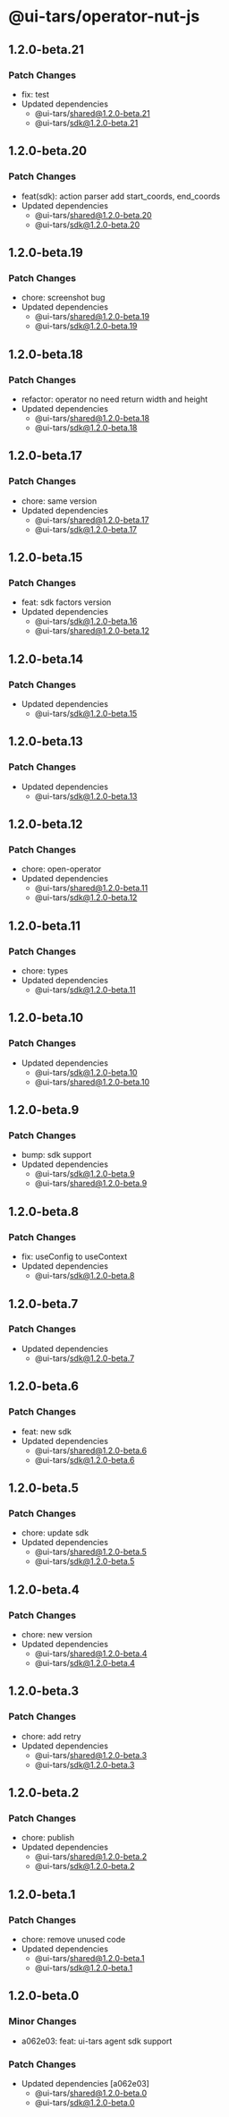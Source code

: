 # @ui-tars/operator-nut-js

## 1.2.0-beta.21

### Patch Changes

- fix: test
- Updated dependencies
  - @ui-tars/shared@1.2.0-beta.21
  - @ui-tars/sdk@1.2.0-beta.21

## 1.2.0-beta.20

### Patch Changes

- feat(sdk): action parser add start_coords, end_coords
- Updated dependencies
  - @ui-tars/shared@1.2.0-beta.20
  - @ui-tars/sdk@1.2.0-beta.20

## 1.2.0-beta.19

### Patch Changes

- chore: screenshot bug
- Updated dependencies
  - @ui-tars/shared@1.2.0-beta.19
  - @ui-tars/sdk@1.2.0-beta.19

## 1.2.0-beta.18

### Patch Changes

- refactor: operator no need return width and height
- Updated dependencies
  - @ui-tars/shared@1.2.0-beta.18
  - @ui-tars/sdk@1.2.0-beta.18

## 1.2.0-beta.17

### Patch Changes

- chore: same version
- Updated dependencies
  - @ui-tars/shared@1.2.0-beta.17
  - @ui-tars/sdk@1.2.0-beta.17

## 1.2.0-beta.15

### Patch Changes

- feat: sdk factors version
- Updated dependencies
  - @ui-tars/sdk@1.2.0-beta.16
  - @ui-tars/shared@1.2.0-beta.12

## 1.2.0-beta.14

### Patch Changes

- Updated dependencies
  - @ui-tars/sdk@1.2.0-beta.15

## 1.2.0-beta.13

### Patch Changes

- Updated dependencies
  - @ui-tars/sdk@1.2.0-beta.13

## 1.2.0-beta.12

### Patch Changes

- chore: open-operator
- Updated dependencies
  - @ui-tars/shared@1.2.0-beta.11
  - @ui-tars/sdk@1.2.0-beta.12

## 1.2.0-beta.11

### Patch Changes

- chore: types
- Updated dependencies
  - @ui-tars/sdk@1.2.0-beta.11

## 1.2.0-beta.10

### Patch Changes

- Updated dependencies
  - @ui-tars/sdk@1.2.0-beta.10
  - @ui-tars/shared@1.2.0-beta.10

## 1.2.0-beta.9

### Patch Changes

- bump: sdk support
- Updated dependencies
  - @ui-tars/sdk@1.2.0-beta.9
  - @ui-tars/shared@1.2.0-beta.9

## 1.2.0-beta.8

### Patch Changes

- fix: useConfig to useContext
- Updated dependencies
  - @ui-tars/sdk@1.2.0-beta.8

## 1.2.0-beta.7

### Patch Changes

- Updated dependencies
  - @ui-tars/sdk@1.2.0-beta.7

## 1.2.0-beta.6

### Patch Changes

- feat: new sdk
- Updated dependencies
  - @ui-tars/shared@1.2.0-beta.6
  - @ui-tars/sdk@1.2.0-beta.6

## 1.2.0-beta.5

### Patch Changes

- chore: update sdk
- Updated dependencies
  - @ui-tars/shared@1.2.0-beta.5
  - @ui-tars/sdk@1.2.0-beta.5

## 1.2.0-beta.4

### Patch Changes

- chore: new version
- Updated dependencies
  - @ui-tars/shared@1.2.0-beta.4
  - @ui-tars/sdk@1.2.0-beta.4

## 1.2.0-beta.3

### Patch Changes

- chore: add retry
- Updated dependencies
  - @ui-tars/shared@1.2.0-beta.3
  - @ui-tars/sdk@1.2.0-beta.3

## 1.2.0-beta.2

### Patch Changes

- chore: publish
- Updated dependencies
  - @ui-tars/shared@1.2.0-beta.2
  - @ui-tars/sdk@1.2.0-beta.2

## 1.2.0-beta.1

### Patch Changes

- chore: remove unused code
- Updated dependencies
  - @ui-tars/shared@1.2.0-beta.1
  - @ui-tars/sdk@1.2.0-beta.1

## 1.2.0-beta.0

### Minor Changes

- a062e03: feat: ui-tars agent sdk support

### Patch Changes

- Updated dependencies [a062e03]
  - @ui-tars/shared@1.2.0-beta.0
  - @ui-tars/sdk@1.2.0-beta.0
